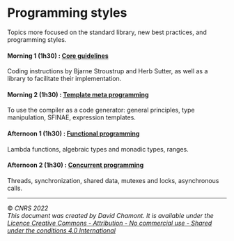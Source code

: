 
# Programming styles

Topics more focused on the standard library, new best practices, and programming styles.

#### Morning 1 (1h30) : [Core guidelines](1-CoreGuidelines/README.ipynb)

Coding instructions by Bjarne Stroustrup and Herb Sutter, as well as a library to facilitate their implementation.

#### Morning 2 (1h30) : [Template meta programming](2-TemplateMetaProgramming/README.ipynb)

To use the compiler as a code generator: general principles, type manipulation, SFINAE, expression templates.

#### Afternoon 1 (1h30) : [Functional programming](3-FunctionalProgramming/README.ipynb)

Lambda functions, algebraic types and monadic types, ranges.

#### Afternoon 2 (1h30) : [Concurrent programming](4-ConcurrentProgramming/README.ipynb)

Threads, synchronization, shared data, mutexes and locks, asynchronous calls.


---
© *CNRS 2022*  
*This document was created by David Chamont. It is available under the [Licence Creative Commons - Attribution - No commercial use - Shared under the conditions 4.0 International](http://creativecommons.org/licenses/by-nc-sa/4.0/)*